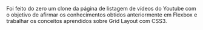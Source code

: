 <p>Foi feito do zero um clone da página de listagem de vídeos do Youtube com o objetivo 
de afirmar os conhecimentos obtidos anteriormente em Flexbox e trabalhar os conceitos 
aprendidos sobre Grid Layout com CSS3. </p>